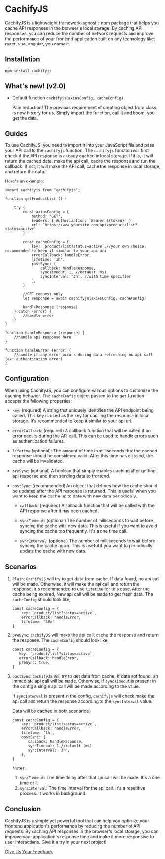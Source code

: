 # CachifyJS

CachifyJS is a lightweight framework-agnostic npm package that helps you cache API responses in the browser's local storage.
By caching API responses, you can reduce the number of network requests and improve the
performance of your frontend application built on any technology like: react, vue, angular, you name it.

## Installation

```
npm install cachifyjs
```

## What's new! (v2.0)

- Default function `cachifyjs(axiosConfig, cacheConfig)`

    Pain reduction! The previous requirement of creating object from class is now history for us. Simply import the function,
    call it and boom, you get the data.


## Guides
To use CachifyJS, you need to import it into your JavaScript file and pass your API call to the `cachifyjs` function.
The `cachifyjs` function will first check if the API response is already cached in local storage. If it is, it will
return the cached data, make the api call, cache the response and run the callback. If not, it will make
the API call, cache the response in local storage, and return the data.

Here's an example:
```
import cachifyjs from "cachifyjs";

function getProductList () {
    
    try {    
        const axiosConfig = {
            method: "GET",
            headers: { Authorization: `Bearer ${token}` },
            url: `https://www.yoursite.com/api/product/list?status=active`
        }
    
        const cacheConfig = {
            key: `product/list?status=active`,//your own choice, recommended to keep it similar to your api uri
            errorCallback: handleError,
            lifetime: '1h',
            postSync: {
                callback: handleResponse,
                syncTimeout: 1, //default (ms)
                syncInterval: '3h', //with time specifier
            },
        }
        
        //GET request only
        let response = await cachifyjs(axiosConfig, cacheConfig)
        
        handleResponse (response)
    } catch (error) {
        //handle error
    }
}

function handleResponse (response) {
    //handle api response here
}

function handleError (error) {
    //handle if any error occurs during data refreshing on api call (ex: authentication error)
}
```

## Configuration
When using CachifyJS, you can configure various options to customize the caching behavior. The `cacheConfig` object passed to the `get` function accepts the following properties:

- `key`: (required) A string that uniquely identifies the API endpoint being called. This key is used as the key for caching the response in local storage. 
    It's recommended to keep it similar to your api uri.

- `errorCallback`: (required) A callback function that will be called if an error occurs during the API call. This can be used to handle errors such as authentication failures.

- `lifetime` (optional): The amount of time in milliseconds that the cached response should be considered valid. After this time has elapsed, the cache will be invalidated.

- `preSync`: (optional) A boolean that simply enables caching after getting api response and then sending data to frontend.

- `postSync`: (recommended) An object that defines how the cache should be updated after the API response is returned. This is useful when you want to keep the cache up to date with new data periodically.

    - `callback`: (required) A callback function that will be called with the API response after it has been cached.

    - `syncTimeout`: (optional) The number of milliseconds to wait before syncing the cache with new data. This is useful if you want to avoid syncing the cache too frequently.
      It's a one time call.

    - `syncInterval`: (optional) The number of milliseconds to wait before syncing the cache again. This is useful if you want to periodically update the cache with new data.

## Scenarios

1. `Plain`: `CachifyJS` will try to get data from cache. If data found, no api call will be made. Otherwise,
   it will make the api call and return the response. It's recommended to use `lifetime` for this case. After the cache being expired, New api call will be made to get fresh data.
    The `cacheConfig` should look like,
    ```
    const cacheConfig = {
        key: `product/list?status=active`,
        errorCallback: handleError,
        lifetime: '30m'
    }
    ```
2. `preSync`: `CachifyJS` will make the api call, cache the response and return the response.
   The `cacheConfig` should look like,
    ```
    const cacheConfig = {
       key: `product/list?status=active`,
       errorCallback: handleError,
       preSync: true,
    }
    ```
3. `postSync`: `CachifyJS` will try to get data from cache. If data not found, an immediate api call will be made. Otherwise, if  `syncTimeout` is present in 
    the config a single api call will be made according to the value.

   If `syncInterval` is present in the config, `cachifyjs` will check make the api call and return the response according to the `syncInterval` value.
   
   Data will be cached in both scenarios.
    ```
    const cacheConfig = {
        key: `product/list?status=active`,
        errorCallback: handleError,
        lifetime: '1h',
        postSync: {
           callback: handleResponse,
           syncTimeout: 1,//default (ms)
           syncInterval: '3h',
        },
    }
    ```
   Notes:
    1. `syncTimeout`: The time delay after that api call will be made. It's a one time call.
    2. `syncInterval`: The time interval for the api call. It's a repetitive process. It works in background.


## Conclusion
CachifyJS is a simple yet powerful tool that can help you optimize your frontend application's performance
by reducing the number of API requests. By caching API responses in the browser's local storage,
you can improve your application's response time and make it more responsive to user interactions.
Give it a try in your next project!


<a target="_blank" href="https://mail.google.com/mail/?view=cm&fs=1&tf=1&to=mdali2016.227@gmail.com&su=Feedback about cachifyjs">Give Us Your Feedback</a>
